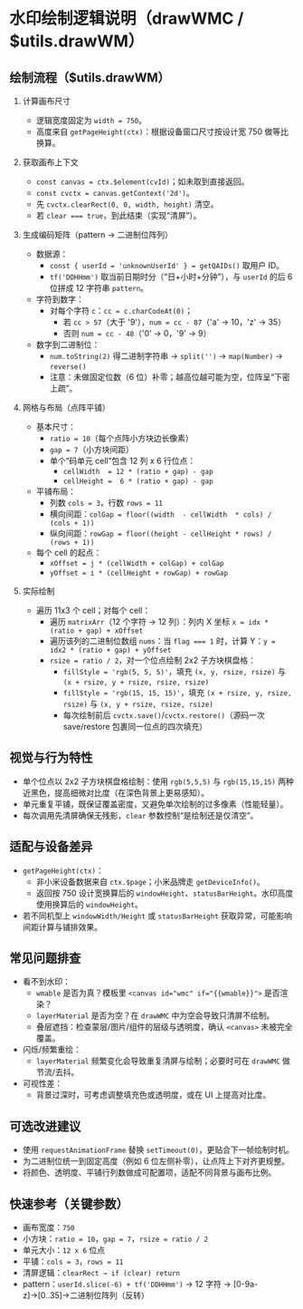 # 水印绘制逻辑说明（drawWMC / $utils.drawWM）

## 绘制流程（$utils.drawWM）
1. 计算画布尺寸
   - 逻辑宽度固定为 `width = 750`。
   - 高度来自 `getPageHeight(ctx)`：根据设备窗口尺寸按设计宽 750 做等比换算。

2. 获取画布上下文
   - `const canvas = ctx.$element(cvId)`；如未取到直接返回。
   - `const cvctx = canvas.getContext('2d')`。
   - 先 `cvctx.clearRect(0, 0, width, height)` 清空。
   - 若 `clear === true`，到此结束（实现“清屏”）。

3. 生成编码矩阵（pattern → 二进制位阵列）
   - 数据源：
     - `const { userId = 'unknownUserId' } = getQAIDs()` 取用户 ID。
     - `tf('DDHHmm')` 取当前日期时分（“日+小时+分钟”），与 `userId` 的后 6 位拼成 12 字符串 `pattern`。
   - 字符到数字：
     - 对每个字符 `c`：`cc = c.charCodeAt(0)`；
       - 若 `cc > 57`（大于 '9'），`num = cc - 87`（'a' → 10，'z' → 35）
       - 否则 `num = cc - 48`（'0' → 0，'9' → 9）
   - 数字到二进制位：
     - `num.toString(2)` 得二进制字符串 → `split('')` → `map(Number)` → `reverse()`
     - 注意：未做固定位数（6 位）补零；越高位越可能为空，位阵呈“下密上疏”。

4. 网格与布局（点阵平铺）
   - 基本尺寸：
     - `ratio = 10`（每个点阵小方块边长像素）
     - `gap = 7`（小方块间距）
     - 单个“码单元 cell”包含 12 列 x 6 行位点：
       - `cellWidth  = 12 * (ratio + gap) - gap`
       - `cellHeight =  6 * (ratio + gap) - gap`
   - 平铺布局：
     - 列数 `cols = 3`，行数 `rows = 11`
     - 横向间距：`colGap = floor((width  - cellWidth  * cols) / (cols + 1))`
     - 纵向间距：`rowGap = floor((height - cellHeight * rows) / (rows + 1))`
   - 每个 cell 的起点：
     - `xOffset = j * (cellWidth + colGap) + colGap`
     - `yOffset = i * (cellHeight + rowGap) + rowGap`

5. 实际绘制
   - 遍历 11x3 个 cell；对每个 cell：
     - 遍历 `matrixArr`（12 个字符 → 12 列）：列内 X 坐标 `x = idx * (ratio + gap) + xOffset`
     - 遍历该列的二进制位数组 `nums`：当 `flag === 1` 时，计算 Y：`y = idx2 * (ratio + gap) + yOffset`
     - `rsize = ratio / 2`，对一个位点绘制 2x2 子方块棋盘格：
       - `fillStyle = 'rgb(5, 5, 5)'`，填充 `(x, y, rsize, rsize)` 与 `(x + rsize, y + rsize, rsize, rsize)`
       - `fillStyle = 'rgb(15, 15, 15)'`，填充 `(x + rsize, y, rsize, rsize)` 与 `(x, y + rsize, rsize, rsize)`
       - 每次绘制前后 `cvctx.save()`/`cvctx.restore()`（源码一次 save/restore 包裹同一位点的四次填充）

## 视觉与行为特性
- 单个位点以 2x2 子方块棋盘格绘制：使用 `rgb(5,5,5)` 与 `rgb(15,15,15)` 两种近黑色，提高细微对比度（在深色背景上更易感知）。
- 单元重复平铺，既保证覆盖密度，又避免单次绘制的过多像素（性能轻量）。
- 每次调用先清屏确保无残影，`clear` 参数控制“是绘制还是仅清空”。

## 适配与设备差异
- `getPageHeight(ctx)`：
  - 非小米设备数据来自 `ctx.$page`；小米品牌走 `getDeviceInfo()`。
  - 返回按 750 设计宽换算后的 `windowHeight`、`statusBarHeight`。水印高度使用换算后的 `windowHeight`。
- 若不同机型上 `windowWidth/Height` 或 `statusBarHeight` 获取异常，可能影响间距计算与铺排效果。

## 常见问题排查
- 看不到水印：
  - `wmable` 是否为真？模板里 `<canvas id="wmc" if="{{wmable}}">` 是否渲染？
  - `layerMaterial` 是否为空？在 `drawWMC` 中为空会导致只清屏不绘制。
  - 叠层遮挡：检查蒙层/图片/组件的层级与透明度，确认 `<canvas>` 未被完全覆盖。
- 闪烁/频繁重绘：
  - `layerMaterial` 频繁变化会导致重复清屏与绘制；必要时可在 `drawWMC` 做节流/去抖。
- 可视性差：
  - 背景过深时，可考虑调整填充色或透明度，或在 UI 上提高对比度。

## 可选改进建议
- 使用 `requestAnimationFrame` 替换 `setTimeout(0)`，更贴合下一帧绘制时机。
- 为二进制位统一到固定高度（例如 6 位左侧补零），让点阵上下对齐更规整。
- 将颜色、透明度、平铺行列数做成可配置项，适配不同背景与画布比例。

## 快速参考（关键参数）
- 画布宽度：`750`
- 小方块：`ratio = 10`，`gap = 7`，`rsize = ratio / 2`
- 单元大小：`12 x 6` 位点
- 平铺：`cols = 3`，`rows = 11`
- 清屏逻辑：`clearRect → if (clear) return`
- pattern：`userId.slice(-6) + tf('DDHHmm')` → 12 字符 → [0-9a-z]→[0..35]→二进制位阵列（反转）

